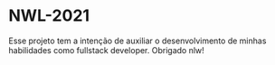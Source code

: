 # NWL-2021
Esse projeto tem a intenção de auxiliar o desenvolvimento de minhas habilidades como fullstack developer. Obrigado nlw! 

